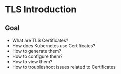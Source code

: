 # TLS Introduction
## Goal
* What are TLS Certificates?
* How does Kubernetes use Certificates?
* How to generate them?
* How to configure them?
* How to view them?
* How to troubleshoot issues related to Certificates
